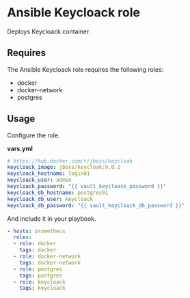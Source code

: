 # Ansible Keycloack role

Deploys Keycloack container.

## Requires

The Ansible Keycloack role requires the following roles:

* docker
* docker-network
* postgres

## Usage

Configure the role.

**vars.yml**

```yml
# https://hub.docker.com/r/jboss/keycloak
keycloack_image: jboss/keycloak:9.0.2
keycloack_hostname: login01
keycloack_user: admin
keycloack_password: "{{ vault_keycloack_password }}"
keycloack_db_hostname: postgres01
keycloack_db_user: keycloack
keycloack_db_password: "{{ vault_keycloack_db_password }}"
```

And include it in your playbook.

```yml
- hosts: prometheus
  roles:
  - role: docker
    tags: docker
  - role: docker-network
    tags: docker-network
  - role: postgres
    tags: postgres
  - role: keycloack
    tags: keycloack
```
